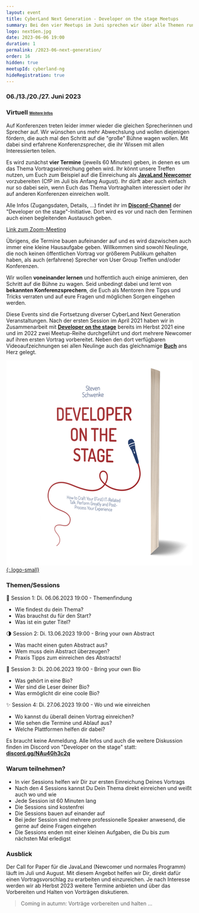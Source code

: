 ```yaml
---
layout: event
title: CyberLand Next Generation - Developer on the stage Meetups
summary: Bei den vier Meetups im Juni sprechen wir über alle Themen rund das Einreichen von Vorträgen auf Konferenzen.
logo: nextGen.jpg
date: 2023-06-06 19:00
duration: 1
permalink: /2023-06-next-generation/
order: 16
hidden: true
meetupId: cyberland-ng
hideRegistration: true
---
```


### <i class="fas fa-lg fa-calendar"></i> 06./13./20./27. Juni 2023

### <i class="fas fa-lg fa-globe"></i> Virtuell <span style="font-size: 0.6em;">[<i class="fas fa-lg fa-link"></i> Weitere Infos](#-wichtige-informationen)</span>

Auf Konferenzen treten leider immer wieder die gleichen Sprecherinnen und Sprecher auf. Wir wünschen uns mehr Abwechslung und wollen diejenigen fördern, die auch mal den Schritt auf die "große" Bühne wagen wollen. Mit dabei sind erfahrene Konferenzsprecher, die ihr Wissen mit allen Interessierten teilen. 

Es wird zunächst __vier Termine__ (jeweils 60 Minuten) geben, in denen es um das Thema Vortragseinreichung gehen wird. Ihr könnt unsere Treffen nutzen, um Euch zum Beispiel auf die Einreichung als __[JavaLand Newcomer](https://www.javaland.eu/)__ vorzubereiten (CfP im Juli bis Anfang August). Ihr dürft aber auch einfach nur so dabei sein, wenn Euch das Thema Vortraghalten interessiert oder ihr auf anderen Konferenzen einreichen wollt.

Alle Infos (Zugangsdaten, Details, ...) findet ihr im __[Discord-Channel](https://discord.gg/NAu4Gh3c2q)__ der "Developer on the stage"-Initiative. Dort wird es vor und nach den Terminen auch einen begleitenden Austausch geben.

[Link zum Zoom-Meeting](https://us06web.zoom.us/j/89833429356?pwd=bTExYW1GQUtmbTY2Z1pYRHBMNWkwQT09)

Übrigens, die Termine bauen aufeinander auf und es wird dazwischen auch immer eine kleine Hausaufgabe geben. Willkommen sind sowohl Neulinge, die noch keinen öffentlichen Vortrag vor größerem Publikum gehalten haben, als auch (erfahrene) Sprecher von User Group Treffen und/oder Konferenzen. 

Wir wollen __voneinander lernen__ und hoffentlich auch einige animieren, den Schritt auf die Bühne zu wagen. Seid unbedingt dabei und lernt von __bekannten Konferenzsprechern__, die Euch als Mentoren ihre Tipps und Tricks verraten und auf eure Fragen und möglichen Sorgen eingehen werden.

Diese Events sind die Fortsetzung diverser CyberLand Next Generation Veranstaltungen. Nach der ersten Session im April 2021 haben wir in Zusammenarbeit mit __[Developer on the stage](https://developeronthestage.com/#additional)__ bereits im Herbst 2021 eine und im 2022 zwei Meetup-Reihe durchgeführt und dort mehrere Newcomer auf ihren ersten Vortrag vorbereitet. Neben den dort verfügbaren Videoaufzeichnungen sei allen Neulinge auch das gleichnamige __[Buch](https://www.amazon.com/-/en/dp/B096DTGWJN/)__ ans Herz gelegt.

[![Developer on the stage - Buch](/assets/images/dots-book.png){:.logo-small}](https://www.amazon.com/-/en/dp/B096DTGWJN/)

### Themen/Sessions  

🚀  Session 1: Di. 06.06.2023 19:00 - Themenfindung
- Wie findest du dein Thema?
- Was brauchst du für den Start?
- Was ist ein guter Titel?

🌗  Session 2: Di. 13.06.2023 19:00 - Bring your own Abstract
- Was macht einen guten Abstract aus?
- Wem muss dein Abstract überzeugen?
- Praxis Tipps zum einreichen des Abstracts!

🌝 Session 3:  Di. 20.06.2023 19:00 - Bring your own Bio
- Was gehört in eine Bio?
- Wer sind die Leser deiner Bio?
- Was ermöglicht dir eine coole Bio?

✨ Session 4: Di. 27.06.2023 19:00 - Wo und wie einreichen
- Wo kannst du überall deinen Vortrag einreichen?
- Wie sehen die Termine und Ablauf aus?
- Welche Plattformen helfen dir dabei?

Es braucht keine Anmeldung. Alle Infos und auch die weitere Diskussion finden im Discord von "Developer on the stage" statt: __[discord.gg/NAu4Gh3c2q](https://discord.gg/NAu4Gh3c2q)__

### Warum teilnehmen?

- In vier Sessions helfen wir Dir zur ersten Einreichung Deines Vortrags
- Nach den 4 Sessions kannst Du Dein Thema direkt einreichen und weißt auch wo und wie
- Jede Session ist 60 Minuten lang
- Die Sessions sind kostenfrei
- Die Sessions bauen auf einander auf
- Bei jeder Session sind mehrere professionelle Speaker anwesend, die gerne auf deine Fragen eingehen
- Die Sessions enden mit einer kleinen Aufgaben, die Du bis zum nächsten Mal erledigst

### Ausblick

Der Call for Paper für die JavaLand (Newcomer und normales Programm) läuft im Juli und August. Mit diesem Angebot helfen wir Dir, direkt dafür einen Vortragsvorschlag zu erarbeiten und einzureichen. Je nach Interesse werden wir ab Herbst 2023 weitere Termine anbieten und über das Vorbereiten und Halten von Vorträgen diskutieren.

> Coming in autumn: Vorträge vorbereiten und halten ...
